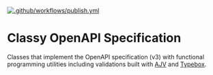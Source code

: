 [![.github/workflows/publish.yml](https://github.com/oaspub/classy/actions/workflows/publish.yml/badge.svg)](https://github.com/oaspub/classy/actions/workflows/publish.yml)

# Classy OpenAPI Specification

Classes that implement the OpenAPI specification (v3) with functional programming utilities including validations built
with [AJV](https://ajv.js.org/) and [Typebox](https://github.com/sinclairzx81/typebox).
